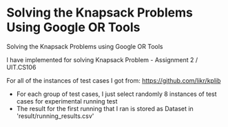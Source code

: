 # Solving the Knapsack Problems Using Google OR Tools
Solving the Knapsack Problems using Google OR Tools

I have implemented for solving Knapsack Problem - Assignment 2 / UIT.CS106

For all of the instances of test cases I got from: https://github.com/likr/kplib

- For each group of test cases, I just select randomly 8 instances of test cases for experimental running test
- The result for the first running that I ran is stored as Dataset in 'result/running_results.csv'
